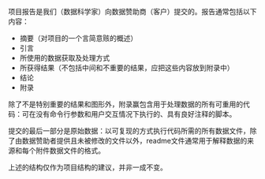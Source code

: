 项目报告是我们（数据科学家）向数据赞助商（客户）提交的。报告通常包括以下内容：

* 摘要（对项目的一个言简意赅的概述）
* 引言
* 所使用的数据获取及处理方式
* 所获得结果（不包括中间和不重要的结果，应把这些内容放到附录中）
* 结论
* 附录

除了不是特别重要的结果和图形外，附录赢包含用于处理数据的所有可重用的代码：可在没有命令行参数和用户交互情况下执行的、具有良好注释的脚本。

提交的最后一部分是原始数据：以可复现的方式执行代码所需的所有数据文件，除了由数据赞助者提供且未被修改的文件以外，readme文件通常用于解释数据的来源和每个附件数据文件的格式。

上述的结构仅作为项目结构的建议，并非一成不变。



